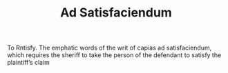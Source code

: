 ---
title: Ad Satisfaciendum
letter: A
permalink: "/definitions/ad-satisfaciendum.html"
body: To Rntisfy. The emphatic words of the writ of capias ad satisfaciendum, which
  requires the sheriff to take the person of the defendant to satisfy the plaintiff’s
  claim
published_at: '2018-07-07'
layout: post
---